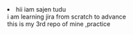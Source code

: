 <li>
  hii iam sajen tudu
<br>
i am learning jira from scratch to advance
<br>
this is my 3rd repo of mine ,practice 
</li>
